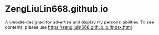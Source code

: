 # ZengLiuLin668.github.io
A website designed for advertise and display my personal abilities. To see contents, please use <https://zengliulin668.github.io./index.html>
